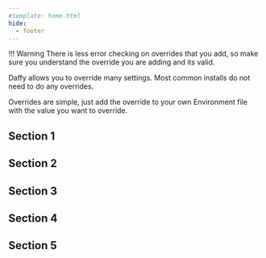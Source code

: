 ```yaml
---
#template: home.html
hide:
  - footer
---
```

<script>
  document.title = "Overrides";
</script>

!!! Warning
    There is less error checking on overrides that you add, so make sure you understand the override you are adding and its valid.

Daffy allows you to override many settings.  Most common installs do not need to do any overrides.

Overrides are simple, just add the override to your own Environment file with the value you want to override.

## Section 1


## Section 2


## Section 3


## Section 4


## Section 5

